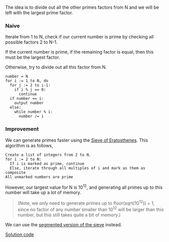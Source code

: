 The idea is to divide out all the other primes factors from N and we will be left with the largest prime factor.

### Naive
Iterate from 1 to N, check if our current number is prime by checking all possible factors 2 to N-1. 

If the current number is prime, if the remaining factor is equal, then this must be the largest factor.

Otherwise, try to divide out all this factor from N.

```
number = N
for i := 1 to N, do
  for j := 2 to i-1:
    if i % j == 0:
      continue
  if number == i:
    output number
  else:
    while number % i:
      number /= i
```

### Improvement
We can generate primes faster using the [Sieve of Eratosthenes](https://en.wikipedia.org/wiki/Sieve_of_Eratosthenes). This algorithm is as follows,

```
Create a list of integers from 2 to N.
for i := 2 to N:
  If i is marked as prime, continue
  Else, iterate through all multiples of i and mark as them as composite
All unmarked numbers are prime
```

However, our largest value for N is 10<sup>12</sup>, and generating all primes up to this number will take up a lot of memory. 

> (Note, we only need to generate primes up to floor(sqrt(10<sup>12</sup>)) + 1, since no factor of any number smaller than 10<sup>12</sup> will be larger than this number, but this still takes quite a bit of memory.)

We can use the [segmented version of the sieve](https://en.wikipedia.org/wiki/Sieve_of_Eratosthenes#Segmented_sieve) instead. 

[Solution code](https://github.com/zhaohanson1/project_euler_plus/blob/master/003%20-%20Largest%20prime%20factor/solution.cpp)
